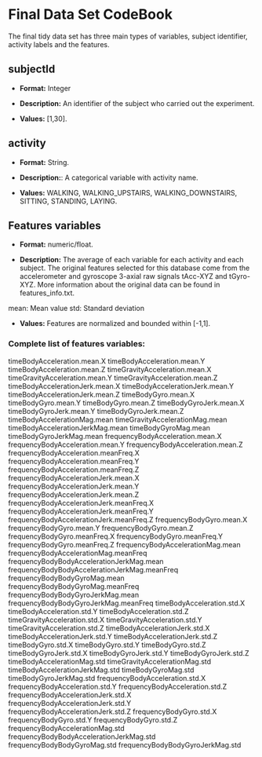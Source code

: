 # Final Data Set CodeBook

The final tidy data set has three main types of variables, subject identifier, activity labels and the features.


## subjectId

* **Format:** Integer

* **Description:** An identifier of the subject who carried out the experiment.

* **Values:** [1,30].


## activity

* **Format:** String.

* **Description:**: A categorical variable with activity name.

* **Values:** WALKING, WALKING_UPSTAIRS, WALKING_DOWNSTAIRS, SITTING, STANDING, LAYING.


## Features variables

* **Format:** numeric/float.

* **Description:** The average of each variable for each activity and each subject. The original features selected for this database come from the accelerometer and gyroscope 3-axial raw signals tAcc-XYZ and tGyro-XYZ. More information about the original data can be found in features_info.txt.

mean: Mean value
std: Standard deviation

* **Values:** Features are normalized and bounded within [-1,1].

### Complete list of features variables:

timeBodyAcceleration.mean.X
timeBodyAcceleration.mean.Y
timeBodyAcceleration.mean.Z
timeGravityAcceleration.mean.X
timeGravityAcceleration.mean.Y
timeGravityAcceleration.mean.Z
timeBodyAccelerationJerk.mean.X
timeBodyAccelerationJerk.mean.Y
timeBodyAccelerationJerk.mean.Z
timeBodyGyro.mean.X
timeBodyGyro.mean.Y
timeBodyGyro.mean.Z
timeBodyGyroJerk.mean.X
timeBodyGyroJerk.mean.Y
timeBodyGyroJerk.mean.Z
timeBodyAccelerationMag.mean
timeGravityAccelerationMag.mean
timeBodyAccelerationJerkMag.mean
timeBodyGyroMag.mean
timeBodyGyroJerkMag.mean
frequencyBodyAcceleration.mean.X
frequencyBodyAcceleration.mean.Y
frequencyBodyAcceleration.mean.Z
frequencyBodyAcceleration.meanFreq.X
frequencyBodyAcceleration.meanFreq.Y
frequencyBodyAcceleration.meanFreq.Z
frequencyBodyAccelerationJerk.mean.X
frequencyBodyAccelerationJerk.mean.Y
frequencyBodyAccelerationJerk.mean.Z
frequencyBodyAccelerationJerk.meanFreq.X
frequencyBodyAccelerationJerk.meanFreq.Y
frequencyBodyAccelerationJerk.meanFreq.Z
frequencyBodyGyro.mean.X
frequencyBodyGyro.mean.Y
frequencyBodyGyro.mean.Z
frequencyBodyGyro.meanFreq.X
frequencyBodyGyro.meanFreq.Y
frequencyBodyGyro.meanFreq.Z
frequencyBodyAccelerationMag.mean
frequencyBodyAccelerationMag.meanFreq
frequencyBodyBodyAccelerationJerkMag.mean
frequencyBodyBodyAccelerationJerkMag.meanFreq
frequencyBodyBodyGyroMag.mean
frequencyBodyBodyGyroMag.meanFreq
frequencyBodyBodyGyroJerkMag.mean
frequencyBodyBodyGyroJerkMag.meanFreq
timeBodyAcceleration.std.X
timeBodyAcceleration.std.Y
timeBodyAcceleration.std.Z
timeGravityAcceleration.std.X
timeGravityAcceleration.std.Y
timeGravityAcceleration.std.Z
timeBodyAccelerationJerk.std.X
timeBodyAccelerationJerk.std.Y
timeBodyAccelerationJerk.std.Z
timeBodyGyro.std.X
timeBodyGyro.std.Y
timeBodyGyro.std.Z
timeBodyGyroJerk.std.X
timeBodyGyroJerk.std.Y
timeBodyGyroJerk.std.Z
timeBodyAccelerationMag.std
timeGravityAccelerationMag.std
timeBodyAccelerationJerkMag.std
timeBodyGyroMag.std
timeBodyGyroJerkMag.std
frequencyBodyAcceleration.std.X
frequencyBodyAcceleration.std.Y
frequencyBodyAcceleration.std.Z
frequencyBodyAccelerationJerk.std.X
frequencyBodyAccelerationJerk.std.Y
frequencyBodyAccelerationJerk.std.Z
frequencyBodyGyro.std.X
frequencyBodyGyro.std.Y
frequencyBodyGyro.std.Z
frequencyBodyAccelerationMag.std
frequencyBodyBodyAccelerationJerkMag.std
frequencyBodyBodyGyroMag.std
frequencyBodyBodyGyroJerkMag.std